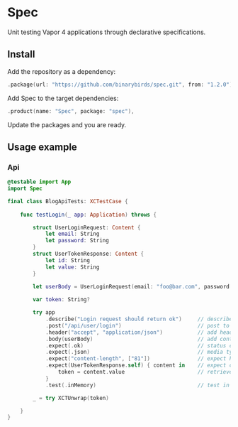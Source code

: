 # Spec

Unit testing Vapor 4 applications through declarative specifications.


## Install

Add the repository as a dependency:

```swift
.package(url: "https://github.com/binarybirds/spec.git", from: "1.2.0"),
```

Add Spec to the target dependencies:

```swift
.product(name: "Spec", package: "spec"),
```

Update the packages and you are ready.

## Usage example

### Api

```swift
@testable import App
import Spec

final class BlogApiTests: XCTestCase {
    
    func testLogin(_ app: Application) throws {

        struct UserLoginRequest: Content {
            let email: String
            let password: String
        }
        struct UserTokenResponse: Content {
            let id: String
            let value: String
        }

        let userBody = UserLoginRequest(email: "foo@bar.com", password: "foo")
        
        var token: String?

        try app
            .describe("Login request should return ok")     // describe spec
            .post("/api/user/login")                        // post to endpoint
            .header("accept", "application/json")           // add header
            .body(userBody)                                 // add content body
            .expect(.ok)                                    // status code
            .expect(.json)                                  // media type
            .expect("content-length", ["81"])               // expect header
            .expect(UserTokenResponse.self) { content in    // expect content
                token = content.value                       // retrieve content
            }
            .test(.inMemory)                                // test in memory

        _ = try XCTUnwrap(token)

    }
}
```
